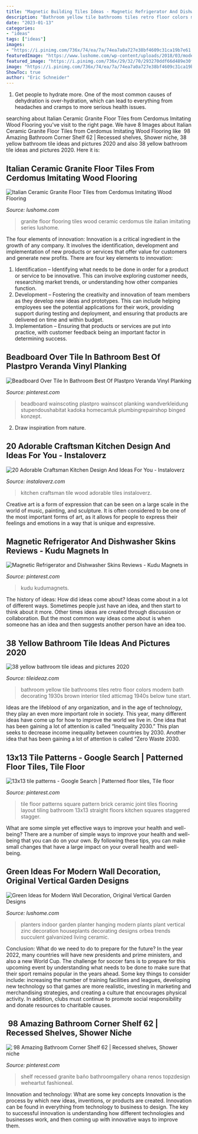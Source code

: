 ```yaml
---
title: "Magnetic Building Tiles Ideas - Magnetic Refrigerator And Dishwasher Skins Reviews"
description: "Bathroom yellow tile bathrooms tiles retro floor colors modern bath decorating 1930s brown interior tiled atticmag 1940s below tune start"
date: "2023-01-13"
categories:
- "ideas"
tags: ["ideas"]
images:
- "https://i.pinimg.com/736x/74/ea/7a/74ea7a0a727e38bf4609c31ca19b7e61.jpg"
featuredImage: "https://www.lushome.com/wp-content/uploads/2018/03/modern-wall-decorations-planters-11.jpg"
featured_image: "https://i.pinimg.com/736x/29/32/70/293270ddf66d489e30fe0bc927cb94ee.jpg"
image: "https://i.pinimg.com/736x/74/ea/7a/74ea7a0a727e38bf4609c31ca19b7e61.jpg"
ShowToc: true
author: "Eric Schneider"
---
```



1. Get people to hydrate more. One of the most common causes of dehydration is over-hydration, which can lead to everything from headaches and cramps to more serious health issues.

	

		
searching about Italian Ceramic Granite Floor Tiles from Cerdomus Imitating Wood Flooring you've visit to the right page. We have 8 Images about Italian Ceramic Granite Floor Tiles from Cerdomus Imitating Wood Flooring like ️ 98 Amazing Bathroom Corner Shelf 62 | Recessed shelves, Shower niche, 38 yellow bathroom tile ideas and pictures 2020 and also 38 yellow bathroom tile ideas and pictures 2020. Here it is:
		
    
## Italian Ceramic Granite Floor Tiles From Cerdomus Imitating Wood Flooring

<img loading=lazy src="http://www.lushome.com/wp-content/uploads/2013/02/ceramic-granite-floor-tiles-italian-over-6.jpg" onerror="this.onerror=null;this.src='https://tse3.mm.bing.net/th?id=OIP.HEhRbhjLZLABJC1dSu1Z3QHaFj&amp;pid=15.1';" alt="Italian Ceramic Granite Floor Tiles from Cerdomus Imitating Wood Flooring">

_Source: lushome.com_

>granite floor flooring tiles wood ceramic cerdomus tile italian imitating series lushome. 

	

The four elements of innovation:
Innovation is a critical ingredient in the growth of any company. It involves the identification, development and implementation of new products or services that offer value for customers and generate new profits.
There are four key elements to innovation:
1) Identification – Identifying what needs to be done in order for a product or service to be innovative. This can involve exploring customer needs, researching market trends, or understanding how other companies function.
2) Development – Fostering the creativity and innovation of team members as they develop new ideas and prototypes. This can include helping employees see the potential applications for their work, providing support during testing and deployment, and ensuring that products are delivered on time and within budget. 
3) Implementation – Ensuring that products or services are put into practice, with customer feedback being an important factor in determining success.

    
## Beadboard Over Tile In Bathroom Best Of Plastpro Veranda Vinyl Planking

<img loading=lazy src="https://i.pinimg.com/736x/74/ea/7a/74ea7a0a727e38bf4609c31ca19b7e61.jpg" onerror="this.onerror=null;this.src='https://tse4.mm.bing.net/th?id=OIP.lu56CDO-g6j6og_75-NI1QHaJ3&amp;pid=15.1';" alt="Beadboard Over Tile In Bathroom Best Of Plastpro Veranda Vinyl Planking">

_Source: pinterest.com_

>beadboard wainscoting plastpro wainscot planking wandverkleidung stupendoushabitat kadoka homecantuk plumbingrepairshop binged konzept. 

	

2. Draw inspiration from nature.

    
## 20 Adorable Craftsman Kitchen Design And Ideas For You - Instaloverz

<img loading=lazy src="http://www.instaloverz.com/wp-content/uploads/2017/04/9-Craftsman-Kitchen-Tile-Ideas.jpg" onerror="this.onerror=null;this.src='https://tse3.mm.bing.net/th?id=OIP.XQiYa89kXdPKetBxfrjBkAHaLH&amp;pid=15.1';" alt="20 Adorable Craftsman Kitchen Design And Ideas For You - Instaloverz">

_Source: instaloverz.com_

>kitchen craftsman tile wood adorable tiles instaloverz. 

	

Creative art is a form of expression that can be seen on a large scale in the world of music, painting, and sculpture. It is often considered to be one of the most important forms of art, as it allows for people to express their feelings and emotions in a way that is unique and expressive.

    
## Magnetic Refrigerator And Dishwasher Skins Reviews - Kudu Magnets In

<img loading=lazy src="https://i.pinimg.com/736x/29/32/70/293270ddf66d489e30fe0bc927cb94ee.jpg" onerror="this.onerror=null;this.src='https://tse1.mm.bing.net/th?id=OIP.S_YutNUOWQmLT-R6x6bZyAHaJ4&amp;pid=15.1';" alt="Magnetic Refrigerator and Dishwasher Skins Reviews - Kudu Magnets in">

_Source: pinterest.com_

>kudu kudumagnets. 

	

The history of ideas: How did ideas come about?
Ideas come about in a lot of different ways. Sometimes people just have an idea, and then start to think about it more. Other times ideas are created through discussion or collaboration. But the most common way ideas come about is when someone has an idea and then suggests another person have an idea too.

    
## 38 Yellow Bathroom Tile Ideas And Pictures 2020

<img loading=lazy src="https://www.tileideaz.com/wp-content/uploads/2015/01/yellow_bathroom_tile_3.jpg" onerror="this.onerror=null;this.src='https://tse3.mm.bing.net/th?id=OIP.c_xfSkjB307sbLfW7iknNAHaKB&amp;pid=15.1';" alt="38 yellow bathroom tile ideas and pictures 2020">

_Source: tileideaz.com_

>bathroom yellow tile bathrooms tiles retro floor colors modern bath decorating 1930s brown interior tiled atticmag 1940s below tune start. 

	

Ideas are the lifeblood of any organization, and in the age of technology, they play an even more important role in society. This year, many different ideas have come up for how to improve the world we live in. One idea that has been gaining a lot of attention is called “Inequality 2030.” This plan seeks to decrease income inequality between countries by 2030. Another idea that has been gaining a lot of attention is called “Zero Waste 2030.

    
## 13x13 Tile Patterns - Google Search | Patterned Floor Tiles, Tile Floor

<img loading=lazy src="https://i.pinimg.com/736x/d4/39/85/d4398552cddc675b95eb6a0e832325a5--ceramic-flooring-tile-patterns.jpg" onerror="this.onerror=null;this.src='https://tse3.mm.bing.net/th?id=OIP.5eLjNf8NgrXSD9V3JYMQWAHaJ4&amp;pid=15.1';" alt="13x13 tile patterns - Google Search | Patterned floor tiles, Tile floor">

_Source: pinterest.com_

>tile floor patterns square pattern brick ceramic joint tiles flooring layout tiling bathroom 13x13 straight floors kitchen squares staggered stagger. 

	

What are some simple yet effective ways to improve your health and well-being?
There are a number of simple ways to improve your health and well-being that you can do on your own. By following these tips, you can make small changes that have a large impact on your overall health and well-being.

    
## Green Ideas For Modern Wall Decoration, Original Vertical Garden Designs

<img loading=lazy src="https://www.lushome.com/wp-content/uploads/2018/03/modern-wall-decorations-planters-11.jpg" onerror="this.onerror=null;this.src='https://tse3.mm.bing.net/th?id=OIP.Sciy9VckhebA4LoO_rvkJQHaHa&amp;pid=15.1';" alt="Green Ideas for Modern Wall Decoration, Original Vertical Garden Designs">

_Source: lushome.com_

>planters indoor garden planter hanging modern plants plant vertical zinc decoration houseplants decorating designs orbea trends succulent galvanized living ceramic. 

	

Conclusion: What do we need to do to prepare for the future?
In the year 2022, many countries will have new presidents and prime ministers, and also a new World Cup. The challenge for soccer fans is to prepare for this upcoming event by understanding what needs to be done to make sure that their sport remains popular in the years ahead. Some key things to consider include: increasing the number of training facilities and leagues, developing new technology so that games are more realistic, investing in marketing and merchandising strategies, and creating a culture that encourages physical activity. In addition, clubs must continue to promote social responsibility and donate resources to charitable causes.

    
## ️ 98 Amazing Bathroom Corner Shelf 62 | Recessed Shelves, Shower Niche

<img loading=lazy src="https://i.pinimg.com/736x/0d/01/05/0d0105ae2eab3acd1a8e02c105572e41.jpg" onerror="this.onerror=null;this.src='https://tse3.mm.bing.net/th?id=OIP.KDysrl_sK6LE2k8TH-irPwHaJ4&amp;pid=15.1';" alt="️ 98 Amazing Bathroom Corner Shelf 62 | Recessed shelves, Shower niche">

_Source: pinterest.com_

>shelf recessed granite baño bathroomgallery ohana renos topzdesign weheartut fashioneal. 

	

Innovation and technology: What are some key concepts
Innovation is the process by which new ideas, inventions, or products are created. Innovation can be found in everything from technology to business to design. The key to successful innovation is understanding how different technologies and businesses work, and then coming up with innovative ways to improve them.

